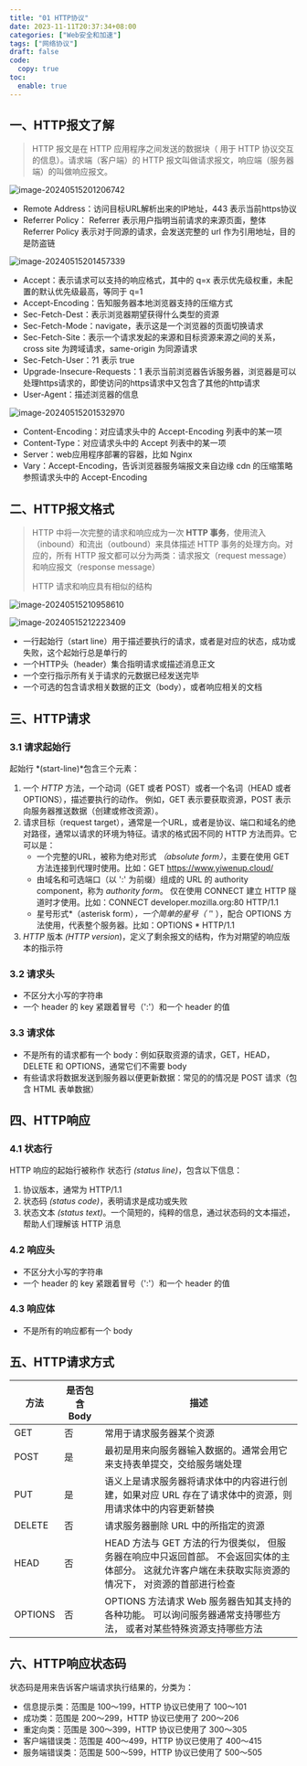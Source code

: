 ```yaml
---
title: "01 HTTP协议"
date: 2023-11-11T20:37:34+08:00
categories: ["Web安全和加速"]
tags: ["网络协议"]
draft: false
code:
  copy: true
toc:
  enable: true
---
```


## 一、HTTP报文了解

> HTTP 报文是在 HTTP 应用程序之间发送的数据块（ 用于 HTTP 协议交互的信息）。请求端（客户端）的 HTTP 报文叫做请求报文，响应端（服务器端）的叫做响应报文。

![image-20240515201206742](../images/image-20240515201206742.png)

- Remote Address：访问目标URL解析出来的IP地址，443 表示当前https协议
- Referrer Policy： Referrer 表示用户指明当前请求的来源页面，整体 Referrer Policy 表示对于同源的请求，会发送完整的 url 作为引用地址，目的是防盗链

![image-20240515201457339](../images/image-20240515201457339.png)

- Accept：表示请求可以支持的响应格式，其中的 q=x 表示优先级权重，未配置的默认优先级最高，等同于 q=1
- Accept-Encoding：告知服务器本地浏览器支持的压缩方式
- Sec-Fetch-Dest：表示浏览器期望获得什么类型的资源
- Sec-Fetch-Mode：navigate，表示这是一个浏览器的页面切换请求
- Sec-Fetch-Site：表示一个请求发起的来源和目标资源来源之间的关系，cross site 为跨域请求，same-origin 为同源请求
- Sec-Fetch-User：?1 表示 true
- Upgrade-Insecure-Requests：1 表示当前浏览器告诉服务器，浏览器是可以处理https请求的，即使访问的https请求中又包含了其他的http请求
- User-Agent：描述浏览器的信息

![image-20240515201532970](../images/image-20240515201532970.png)

- Content-Encoding：对应请求头中的 Accept-Encoding 列表中的某一项
- Content-Type：对应请求头中的 Accept 列表中的某一项
- Server：web应用程序部署的容器，比如 Nginx
- Vary：Accept-Encoding，告诉浏览器服务端报文来自边缘 cdn 的压缩策略参照请求头中的 Accept-Encoding

## 二、HTTP报文格式

> HTTP 中将一次完整的请求和响应成为一次 **HTTP 事务**，使用流入（inbound）和流出（outbound）来具体描述 HTTP 事务的处理方向。对应的，所有 HTTP 报文都可以分为两类：请求报文（request message）和响应报文（response message）
>
> HTTP 请求和响应具有相似的结构

![image-20240515210958610](../images/image-20240515210958610.png)

![image-20240515212223409](../images/image-20240515212223409.png)

-  一行起始行（start line）用于描述要执行的请求，或者是对应的状态，成功或失败，这个起始行总是单行的
- 一个HTTP头（header）集合指明请求或描述消息正文
- 一个空行指示所有关于请求的元数据已经发送完毕
- 一个可选的包含请求相关数据的正文（body），或者响应相关的文档

## 三、HTTP请求

### 3.1 请求起始行

起始行 *(start-line)*包含三个元素：

1.  一个 *HTTP* 方法，一个动词（GET 或者 POST）或者一个名词（HEAD 或者 OPTIONS），描述要执行的动作。 例如，GET 表示要获取资源，POST 表示向服务器推送数据（创建或修改资源）。
2. 请求目标（request target），通常是一个URL，或者是协议、端口和域名的绝对路径，通常以请求的环境为特征。请求的格式因不同的 HTTP 方法而异。它可以是：
   - 一个完整的URL，被称为绝对形式 *（absolute form）*，主要在使用 GET 方法连接到代理时使用。比如：GET https://www.yiwenup.cloud/
   - 由域名和可选端口（以 ':' 为前缀）组成的 URL 的 authority component，称为 *authority form*。 仅在使用 CONNECT 建立 HTTP 隧道时才使用。比如：CONNECT developer.mozilla.org:80 HTTP/1.1
   - 星号形式*（asterisk form）*，一个简单的星号（ '*' ），配合 OPTIONS 方法使用，代表整个服务器。比如：OPTIONS * HTTP/1.1
3. *HTTP* 版本 *(HTTP version*)，定义了剩余报文的结构，作为对期望的响应版本的指示符

### 3.2 请求头

- 不区分大小写的字符串
- 一个 header 的 key 紧跟着冒号（':'）和一个 header 的值

### 3.3 请求体

- 不是所有的请求都有一个 body：例如获取资源的请求，GET，HEAD，DELETE 和 OPTIONS，通常它们不需要 body
- 有些请求将数据发送到服务器以便更新数据：常见的的情况是 POST 请求（包含 HTML 表单数据）

## 四、HTTP响应

### 4.1 状态行

HTTP 响应的起始行被称作 状态行 *(status line)*，包含以下信息：

1.  协议版本，通常为 HTTP/1.1
2. 状态码 *(status code)*，表明请求是成功或失败
3. 状态文本 *(status text)*。一个简短的，纯粹的信息，通过状态码的文本描述，帮助人们理解该 HTTP 消息

### 4.2 响应头

- 不区分大小写的字符串
- 一个 header 的 key 紧跟着冒号（':'）和一个 header 的值

### 4.3 响应体

- 不是所有的响应都有一个 body

## 五、HTTP请求方式

| 方法    | 是否包含Body | 描述                                                         |
| ------- | ------------ | ------------------------------------------------------------ |
| GET     | 否           | 常用于请求服务器某个资源                                     |
| POST    | 是           | 最初是用来向服务器输入数据的。通常会用它来支持表单提交，交给服务端处理 |
| PUT     | 是           | 语义上是请求服务器将请求体中的内容进行创建，如果对应 URL 存在了请求体中的资源，则用请求体中的内容更新替换 |
| DELETE  | 否           | 请求服务器删除 URL 中的所指定的资源                          |
| HEAD    | 否           | HEAD 方法与 GET 方法的行为很类似， 但服务器在响应中只返回首部。 不会返回实体的主体部分。 这就允许客户端在未获取实际资源的情况下， 对资源的首部进行检查 |
| OPTIONS | 否           | OPTIONS 方法请求 Web 服务器告知其支持的各种功能。 可以询问服务器通常支持哪些方法， 或者对某些特殊资源支持哪些方法 |

## 六、HTTP响应状态码

状态码是用来告诉客户端请求执行结果的，分类为：

- 信息提示类：范围是 100～199，HTTP 协议已使用了 100～101
- 成功类：范围是 200～299，HTTP 协议已使用了 200～206
- 重定向类：范围是 300～399，HTTP 协议已使用了 300～305
- 客户端错误类：范围是 400～499，HTTP 协议已使用了 400～415
- 服务端错误类：范围是 500～599，HTTP 协议已使用了 500～505
